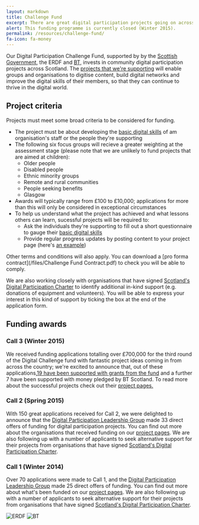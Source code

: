 ```yaml
---
layout: markdown
title: Challenge Fund
excerpt: There are great digital participation projects going on across Scotland. We want to support existing projects to do more, and encourage new projects to get started.
alert: This funding programme is currently closed (Winter 2015).
permalink: /resources/challenge-fund/
fa-icon: fa-money
---
```



Our Digital Participation Challenge Fund, supported by by the [Scottish Government](http://www.gov.scot), the ERDF and [BT](/charter/bt/), invests in community digital participation projects across Scotland. The [projects that we're supporting](/projects/) will enable groups and organisations to digitise content, build digital networks and improve the digital skills of their members, so that they can continue to thrive in the digital world.

## Project criteria

Projects must meet some broad criteria to be considered for funding.

* The project must be about developing the [basic digital skills](/about/basic-digital-skills/) of am organisation's staff or the people they're supporting
* The following six focus groups will recieve a greater weighting at the assessment stage (please note that we are unlikely to fund projects that are aimed at children):
  * Older people
  * Disabled people
  * Ethnic minority groups
  * Remote and rural communities
  * People seeking benefits
  * Glasgow
* Awards will typically range from £100 to £10,000; applications for more than this will only be considered in exceptional circumstances
* To help us understand what the project has achieved and what lessons others can learn, sucessful projects will be required to:
  * Ask the individuals they're supporting to fill out a short questionnaire to gauge their [basic digital skills](/about/basic-digital-skills/)
  * Provide regular progress updates by posting content to your project page (here's [an example](/projects/comas/))

Other terms and conditions will also apply. You can download a [pro forma contract](/files/Challenge Fund Contract.pdf) to check you will be able to comply.

We are also working closely with organisations that have signed [Scotland's Digital Participation Charter](http://charter.scvo.org.uk/) to identify additional in-kind support (e.g. donations of equipment and volunteers). You will be able to express your interest in this kind of support by ticking the box at the end of the application form.



## Funding awards


### Call 3 (Winter 2015)

We received funding applications totalling over £700,000 for the third round of the Digital Challenge fund with fantastic project ideas coming in from across the country; we're excited to announce that, out of these applications,[19 have been supported with grants from the fund](/projects/tags/#call3) and a further 7 have been supported with money pledged by BT Scotland.  To read more about the successful projects check out their [project pages.](/projects)


### Call 2 (Spring 2015)

With 150 great applications received for Call 2, we were delighted to announce that the [Digital Participation Leadership Group](/about/) made 33 direct offers of funding for digital participation projects. You can find out more about the organisations that received funding on our [project pages](/projects/). We are also following up with a number of applicants to seek alternative support for their projects from organisations that have signed [Scotland's Digital Participation Charter](http://charter.scvo.org.uk/).


### Call 1 (Winter 2014)

Over 70 applications were made to Call 1, and the [Digital Participation Leadership Group](/about/) made 25 direct offers of funding. You can find out more about what's been funded on our [project pages](/projects/). We are also following up with a number of applicants to seek alternative support for their projects from organisations that have signed [Scotland's Digital Participation Charter](http://charter.scvo.org.uk/).


![ERDF](/images/erdf.jpg) ![BT](/images/signatories/bt.jpg)